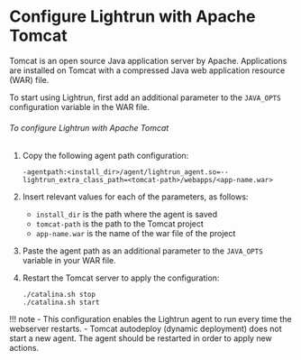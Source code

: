 # Configure Lightrun with Apache Tomcat

Tomcat is an open source Java application server by Apache. Applications are installed on Tomcat with a compressed Java web application resource (WAR) file. 

To start using Lightrun, first add an additional parameter to the `JAVA_OPTS` configuration variable in the WAR file. 

###### To configure Lightrun with Apache Tomcat

1. Copy the following agent path configuration: 

    ``` {.shell}
    -agentpath:<install_dir>/agent/lightrun_agent.so=--lightrun_extra_class_path=<tomcat-path>/webapps/<app-name.war>
    ```
2. Insert relevant values for each of the parameters, as follows:
    - `install_dir` is the path where the agent is saved
    - `tomcat-path` is the path to the Tomcat project
    - `app-name.war` is the name of the war file of the project

2. Paste the agent path as an additional parameter to the `JAVA_OPTS` variable in your WAR file.


3. Restart the Tomcat server to apply the configuration:

    ``` {.shell}
    ./catalina.sh stop
    ./catalina.sh start
    ```

!!! note
    -  This configuration enables the Lightrun agent to run every time the webserver restarts.
    -  Tomcat autodeploy (dynamic deployment) does not start a new agent. The agent should be restarted in order to apply new actions.